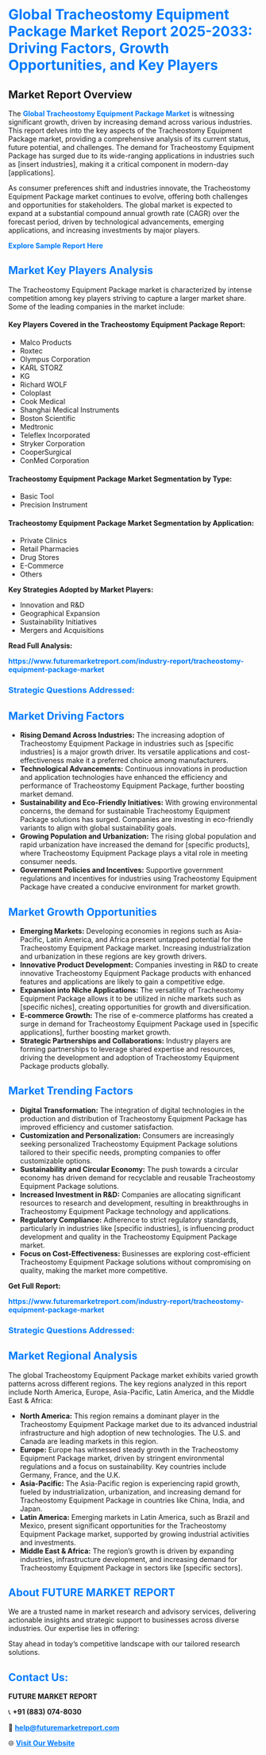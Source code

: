 <h1 style="color: #007BFF;">Global Tracheostomy Equipment Package Market Report 2025-2033: Driving Factors, Growth Opportunities, and Key Players</h1>

<section id="overview">
<h2>Market Report Overview</h2>
<p>The <a href="https://www.futuremarketreport.com/industry-report/tracheostomy-equipment-package-market" style="color: #007BFF; text-decoration: none;"><strong>Global Tracheostomy Equipment Package Market</strong></a> is witnessing significant growth, driven by increasing demand across various industries. This report delves into the key aspects of the Tracheostomy Equipment Package market, providing a comprehensive analysis of its current status, future potential, and challenges. The demand for Tracheostomy Equipment Package has surged due to its wide-ranging applications in industries such as [insert industries], making it a critical component in modern-day [applications].</p>
<p>As consumer preferences shift and industries innovate, the Tracheostomy Equipment Package market continues to evolve, offering both challenges and opportunities for stakeholders. The global market is expected to expand at a substantial compound annual growth rate (CAGR) over the forecast period, driven by technological advancements, emerging applications, and increasing investments by major players.</p>
</section>

<section id="overview">
<p><a href="https://www.futuremarketreport.com/request-sample/reportId=109670" style="color: #007BFF; text-decoration: none;"><strong>Explore Sample Report Here</strong></a></p>
</section>

<section id="key-players">
<h2 style="color: #007BFF;">Market Key Players Analysis</h2>
<p>The Tracheostomy Equipment Package market is characterized by intense competition among key players striving to capture a larger market share. Some of the leading companies in the market include:</p>
<h4>Key Players Covered in the Tracheostomy Equipment Package Report:</h4>
<ul><li>Malco Products</li><li>Roxtec</li><li>Olympus Corporation</li><li>KARL STORZ</li><li>KG</li><li>Richard WOLF</li><li>Coloplast</li><li>Cook Medical</li><li>Shanghai Medical Instruments</li><li>Boston Scientific</li><li>Medtronic</li><li>Teleflex Incorporated</li><li>Stryker Corporation</li><li>CooperSurgical</li><li>ConMed Corporation</li></ul>
<h4>Tracheostomy Equipment Package Market Segmentation by Type:</h4>
<ul><li>Basic Tool</li><li>Precision Instrument</li></ul>

<h4>Tracheostomy Equipment Package Market Segmentation by Application:</h4>
<ul><li>Private Clinics</li><li>Retail Pharmacies</li><li>Drug Stores</li><li>E-Commerce</li><li>Others</li></ul>
<p><strong>Key Strategies Adopted by Market Players:</strong></p>
<ul>
<li>Innovation and R&D</li>
<li>Geographical Expansion</li>
<li>Sustainability Initiatives</li>
<li>Mergers and Acquisitions</li>
</ul>
</section>

<section>
<p><strong>Read Full Analysis: </strong></p><a href="https://www.futuremarketreport.com/industry-report/tracheostomy-equipment-package-market" style="color: #007BFF; text-decoration: none;"><strong>https://www.futuremarketreport.com/industry-report/tracheostomy-equipment-package-market</strong></a>
<h3 style="color: #007BFF;">Strategic Questions Addressed:</h3>
</section>

<section id="driving-factors">
<h2 style="color: #007BFF;">Market Driving Factors</h2>
<ul>
<li><strong>Rising Demand Across Industries:</strong> The increasing adoption of Tracheostomy Equipment Package in industries such as [specific industries] is a major growth driver. Its versatile applications and cost-effectiveness make it a preferred choice among manufacturers.</li>
<li><strong>Technological Advancements:</strong> Continuous innovations in production and application technologies have enhanced the efficiency and performance of Tracheostomy Equipment Package, further boosting market demand.</li>
<li><strong>Sustainability and Eco-Friendly Initiatives:</strong> With growing environmental concerns, the demand for sustainable Tracheostomy Equipment Package solutions has surged. Companies are investing in eco-friendly variants to align with global sustainability goals.</li>
<li><strong>Growing Population and Urbanization:</strong> The rising global population and rapid urbanization have increased the demand for [specific products], where Tracheostomy Equipment Package plays a vital role in meeting consumer needs.</li>
<li><strong>Government Policies and Incentives:</strong> Supportive government regulations and incentives for industries using Tracheostomy Equipment Package have created a conducive environment for market growth.</li>
</ul>
</section>

<section id="growth-opportunities">
<h2 style="color: #007BFF;">Market Growth Opportunities</h2>
<ul>
<li><strong>Emerging Markets:</strong> Developing economies in regions such as Asia-Pacific, Latin America, and Africa present untapped potential for the Tracheostomy Equipment Package market. Increasing industrialization and urbanization in these regions are key growth drivers.</li>
<li><strong>Innovative Product Development:</strong> Companies investing in R&D to create innovative Tracheostomy Equipment Package products with enhanced features and applications are likely to gain a competitive edge.</li>
<li><strong>Expansion into Niche Applications:</strong> The versatility of Tracheostomy Equipment Package allows it to be utilized in niche markets such as [specific niches], creating opportunities for growth and diversification.</li>
<li><strong>E-commerce Growth:</strong> The rise of e-commerce platforms has created a surge in demand for Tracheostomy Equipment Package used in [specific applications], further boosting market growth.</li>
<li><strong>Strategic Partnerships and Collaborations:</strong> Industry players are forming partnerships to leverage shared expertise and resources, driving the development and adoption of Tracheostomy Equipment Package products globally.</li>
</ul>
</section>

<section id="trending-factors">
<h2 style="color: #007BFF;">Market Trending Factors</h2>
<ul>
<li><strong>Digital Transformation:</strong> The integration of digital technologies in the production and distribution of Tracheostomy Equipment Package has improved efficiency and customer satisfaction.</li>
<li><strong>Customization and Personalization:</strong> Consumers are increasingly seeking personalized Tracheostomy Equipment Package solutions tailored to their specific needs, prompting companies to offer customizable options.</li>
<li><strong>Sustainability and Circular Economy:</strong> The push towards a circular economy has driven demand for recyclable and reusable Tracheostomy Equipment Package solutions.</li>
<li><strong>Increased Investment in R&D:</strong> Companies are allocating significant resources to research and development, resulting in breakthroughs in Tracheostomy Equipment Package technology and applications.</li>
<li><strong>Regulatory Compliance:</strong> Adherence to strict regulatory standards, particularly in industries like [specific industries], is influencing product development and quality in the Tracheostomy Equipment Package market.</li>
<li><strong>Focus on Cost-Effectiveness:</strong> Businesses are exploring cost-efficient Tracheostomy Equipment Package solutions without compromising on quality, making the market more competitive.</li>
</ul>
</section>

<section>
<p><strong>Get Full Report: </strong></p><a href="https://www.futuremarketreport.com/industry-report/tracheostomy-equipment-package-market" style="color: #007BFF; text-decoration: none;"><strong>https://www.futuremarketreport.com/industry-report/tracheostomy-equipment-package-market</strong></a>
<h3 style="color: #007BFF;">Strategic Questions Addressed:</h3>
</section>


<section id="regional-analysis">
<h2 style="color: #007BFF;">Market Regional Analysis</h2>
<p>The global Tracheostomy Equipment Package market exhibits varied growth patterns across different regions. The key regions analyzed in this report include North America, Europe, Asia-Pacific, Latin America, and the Middle East & Africa:</p>
<ul>
<li><strong>North America:</strong> This region remains a dominant player in the Tracheostomy Equipment Package market due to its advanced industrial infrastructure and high adoption of new technologies. The U.S. and Canada are leading markets in this region.</li>
<li><strong>Europe:</strong> Europe has witnessed steady growth in the Tracheostomy Equipment Package market, driven by stringent environmental regulations and a focus on sustainability. Key countries include Germany, France, and the U.K.</li>
<li><strong>Asia-Pacific:</strong> The Asia-Pacific region is experiencing rapid growth, fueled by industrialization, urbanization, and increasing demand for Tracheostomy Equipment Package in countries like China, India, and Japan.</li>
<li><strong>Latin America:</strong> Emerging markets in Latin America, such as Brazil and Mexico, present significant opportunities for the Tracheostomy Equipment Package market, supported by growing industrial activities and investments.</li>
<li><strong>Middle East & Africa:</strong> The region’s growth is driven by expanding industries, infrastructure development, and increasing demand for Tracheostomy Equipment Package in sectors like [specific sectors].</li>
</ul>
</section>

<footer>
<h2 style="color: #007BFF;">About FUTURE MARKET REPORT</h2>
<p>We are a trusted name in market research and advisory services, delivering actionable insights and strategic support to businesses across diverse industries. Our expertise lies in offering:</p>

<p>Stay ahead in today’s competitive landscape with our tailored research solutions.</p>

<h2 style="color: #007BFF;">Contact Us:</h2>
<p><strong>FUTURE MARKET REPORT</strong></p>
<p>📞 <strong>+91 (883) 074-8030</strong></p>
<p>📧 <strong><a href="mailto:help@futuremarketreport.com" style="color: #007BFF;">help@futuremarketreport.com</a></strong></p>
<p>🌐 <strong><a href="https://www.futuremarketreport.com/" style="color: #007BFF;">Visit Our Website</a></strong></p>
</footer>